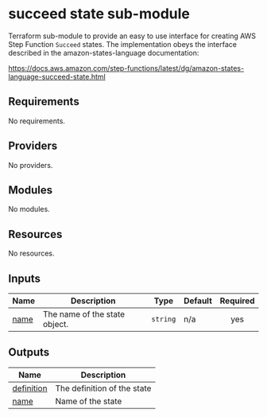 # succeed state sub-module

Terraform sub-module to provide an easy to use interface for creating AWS Step Function `Succeed` states. The implementation obeys the interface described in the amazon-states-language documentation: 

https://docs.aws.amazon.com/step-functions/latest/dg/amazon-states-language-succeed-state.html

<!-- BEGIN_TF_DOCS -->
## Requirements

No requirements.

## Providers

No providers.

## Modules

No modules.

## Resources

No resources.

## Inputs

| Name | Description | Type | Default | Required |
|------|-------------|------|---------|:--------:|
| <a name="input_name"></a> [name](#input\_name) | The name of the state object. | `string` | n/a | yes |

## Outputs

| Name | Description |
|------|-------------|
| <a name="output_definition"></a> [definition](#output\_definition) | The definition of the state |
| <a name="output_name"></a> [name](#output\_name) | Name of the state |
<!-- END_TF_DOCS -->
